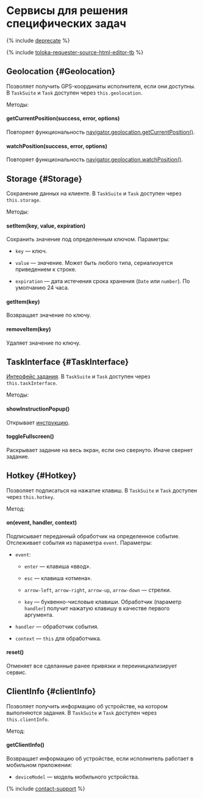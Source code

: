 # Сервисы для решения специфических задач

{% include [deprecate](../../../_includes/deprecate.md) %}

{% include [toloka-requester-source-html-editor-tb](../../_includes/toloka-requester-source/id-toloka-requester-source/html-editor-tb.md) %}

## Geolocation {#Geolocation}

Позволяет получить GPS-координаты исполнителя, если они доступны. В `TaskSuite` и `Task` доступен через `this.geolocation`.

Методы:

#### getCurrentPosition(success, error, options)

Повторяет функциональность [navigator.geolocation.getCurrentPosition()](https://developer.mozilla.org/en-US/docs/Web/API/Geolocation/getCurrentPosition).

#### watchPosition(success, error, options)

Повторяет функциональность [navigator.geolocation.watchPosition()](https://developer.mozilla.org/en-US/docs/Web/API/Geolocation/watchPosition).

## Storage {#Storage}

Сохранение данных на клиенте. В `TaskSuite` и `Task` доступен через `this.storage`.

Методы:

#### setItem(key, value, expiration)

Сохранить значение под определенным ключом. Параметры:

- `key` — ключ.

- `value` — значение. Может быть любого типа, сериализуется приведением к строке.

- `expiration` — дата истечения срока хранения (`Date` или `number`). По умолчанию 24 часа.

#### getItem(key)

Возвращает значение по ключу.

#### removeItem(key)

Удаляет значение по ключу.

## TaskInterface {#TaskInterface}

[Интерфейс задания](../../../glossary.md#task-interface). В `TaskSuite` и `Task` доступен через `this.taskInterface`.

Методы:

#### showInstructionPopup()

Открывает [инструкцию](../instruction.md).

#### toggleFullscreen()

Раскрывает задание на весь экран, если оно свернуто. Иначе свернет задание.

## Hotkey {#Hotkey}

Позволяет подписаться на нажатие клавиш. В `TaskSuite` и `Task` доступен через `this.hotkey`.

Метод:

#### on(event, handler, context)

Подписывает переданный обработчик на определенное событие. Отслеживает события из параметра `event`. Параметры:

- `event`:

    - `enter` — клавиша «ввод».

    - `esc` — клавиша «отмена».

    - `arrow-left`, `arrow-right`, `arrow-up`, `arrow-down` — стрелки.

    - `key` — буквенно-числовые клавиши. Обработчик (параметр `handler`) получит нажатую клавишу в качестве первого аргумента.

- `handler` — обработчик события.

- `context` — `this` для обработчика.

#### reset()

Отменяет все сделанные ранее привязки и переинициализирует сервис.

## ClientInfo {#clientInfo}

Позволяет получить информацию об устройстве, на котором выполняются задания. В `TaskSuite` и `Task` доступен через `this.clientInfo`.

Метод:

#### getClientInfo()

Возвращает информацию об устройстве, если исполнитель работает в мобильном приложении:

- `deviceModel` — модель мобильного устройства.

{% include [contact-support](../../_includes/contact-support-help.md) %}